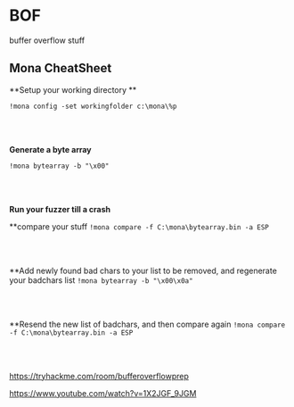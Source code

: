 # BOF
buffer overflow stuff

## Mona CheatSheet

**Setup your working directory **

`!mona config -set workingfolder c:\mona\%p`

<br>
<br>


**Generate a byte array**

`!mona bytearray -b "\x00"`

<br>
<br>

**Run your fuzzer till a crash**

**compare your stuff
`!mona compare -f C:\mona\bytearray.bin -a ESP`

<br>
<br>

**Add newly found bad chars to your list to be removed, and regenerate your badchars list
`!mona bytearray -b "\x00\x0a"`

<br>
<br>

**Resend the new list of badchars, and then compare again 
`!mona compare -f C:\mona\bytearray.bin -a ESP`

<br>
<br>

https://tryhackme.com/room/bufferoverflowprep 

https://www.youtube.com/watch?v=1X2JGF_9JGM 
